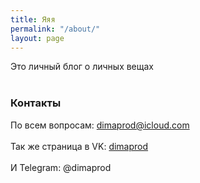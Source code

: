 ```yaml
---
title: Яяя
permalink: "/about/"
layout: page
---
```


Это личный блог о личных вещах<br><br>

### Контакты

По всем вопросам: [dimaprod@icloud.com](mailto:dimaprod@icloud.com)<br><br>
Так же страница в VK: <a href="vk.com/m_dimaprod">dimaprod</a><br><br>
И Telegram: @dimaprod
